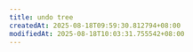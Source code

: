 ```yaml
---
title: undo tree
createdAt: 2025-08-18T09:59:30.812794+08:00
modifiedAt: 2025-08-18T10:03:31.755542+08:00
---
```



